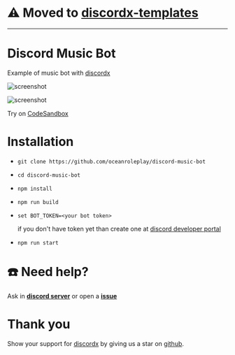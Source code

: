 # ⚠️ Moved to [discordx-templates](https://github.com/oceanroleplay/discordx-templates/tree/main/4-music-player-ytdl)
___

# Discord Music Bot

Example of music bot with [discordx](https://www.npmjs.com/package/discordx)

![screenshot](./src/images/1.jpg)

![screenshot](./src/images/2.jpg)

Try on [CodeSandbox](https://codesandbox.io/s/github/oceanroleplay/discord-music-bot)

# Installation

- `git clone https://github.com/oceanroleplay/discord-music-bot`
- `cd discord-music-bot`
- `npm install`
- `npm run build`
- `set BOT_TOKEN=<your bot token>`

  if you don't have token yet than create one at [discord developer portal](https://discord.com/developers/)

- `npm run start`

# ☎️ Need help?

Ask in **[discord server](https://discord.gg/yHQY9fexH9)** or open a **[issue](https://github.com/oceanroleplay/discord-music-bot/issues)**

# Thank you

Show your support for [discordx](https://www.npmjs.com/package/discordx) by giving us a star on [github](https://github.com/oceanroleplay/discord.ts).
